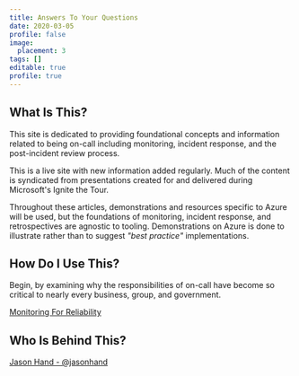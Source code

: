 ```yaml
---
title: Answers To Your Questions
date: 2020-03-05
profile: false
image:
  placement: 3
tags: []
editable: true
profile: true
---
```


## What Is This?

This site is dedicated to providing foundational concepts and information related to being on-call including monitoring, incident response, and the post-incident review process.

This is a live site with new information added regularly. Much of the content is syndicated from presentations created for and delivered during Microsoft's Ignite the Tour.

Throughout these articles, demonstrations and resources specific to Azure will be used, but the foundations of monitoring, incident response, and retrospectives are agnostic to tooling. Demonstrations on Azure is done to illustrate rather than to suggest *"best practice"* implementations.

## How Do I Use This?

Begin, by examining why the responsibilities of on-call have become so critical to nearly every business, group, and government.

[Monitoring For Reliability](/post/monitoring-for-reliability/)

## Who Is Behind This?

[Jason Hand - @jasonhand](https://twitter.com/jasonhand)